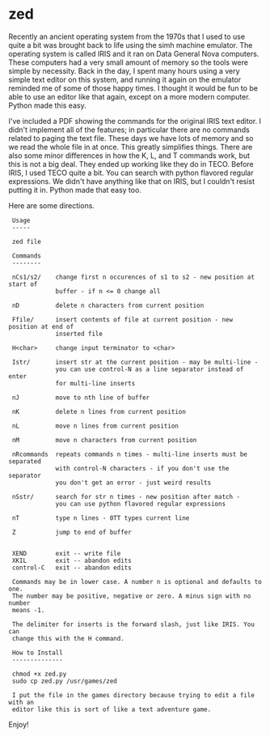 # zed
Recently an ancient operating system from the 1970s that I used to use quite a bit was brought back to life using the simh machine emulator. The operating system is called IRIS and it ran on Data General Nova computers. These computers had a very small amount of memory so the tools were simple by necessity. Back in the day, I spent many hours using a very simple text editor on this system, and running it again on the emulator reminded me of some of those happy times. I thought it would be fun to be able to use an editor like that again, except on a more modern computer. Python made this easy.

I've included a PDF showing the commands for the original IRIS text editor. I didn't implement all of the features; in particular there are no commands related to paging the text file. These days we have lots of memory and so we read the whole file in at once. This greatly simplifies things. There are also some minor differences in how the K, L, and T commands work, but this is not a big deal. They ended up working like they do in TECO. Before IRIS, I used TECO quite a bit. You can search with python flavored regular expressions. We didn't have anything like that on IRIS, but I couldn't resist putting it in. Python made that easy too. 

Here are some directions.

```
 Usage
 -----

 zed file

 Commands
 --------

 nCs1/s2/    change first n occurences of s1 to s2 - new position at start of
             buffer - if n <= 0 change all

 nD          delete n characters from current position

 Ffile/      insert contents of file at current position - new position at end of
             inserted file

 H<char>     change input terminator to <char>

 Istr/       insert str at the current position - may be multi-line -
             you can use control-N as a line separator instead of enter
             for multi-line inserts

 nJ          move to nth line of buffer

 nK          delete n lines from current position

 nL          move n lines from current position

 nM          move n characters from current position

 nRcommands  repeats commands n times - multi-line inserts must be separated
             with control-N characters - if you don't use the separator
             you don't get an error - just weird results

 nSstr/      search for str n times - new position after match -
             you can use python flavored regular expressions

 nT          type n lines - 0TT types current line

 Z           jump to end of buffer


 XEND        exit -- write file
 XKIL        exit -- abandon edits
 control-C   exit -- abandon edits

 Commands may be in lower case. A number n is optional and defaults to one.
 The number may be positive, negative or zero. A minus sign with no number
 means -1.

 The delimiter for inserts is the forward slash, just like IRIS. You can
 change this with the H command.

 How to Install
 --------------

 chmod +x zed.py
 sudo cp zed.py /usr/games/zed
 
 I put the file in the games directory because trying to edit a file with an
 editor like this is sort of like a text adventure game.
```
Enjoy!
